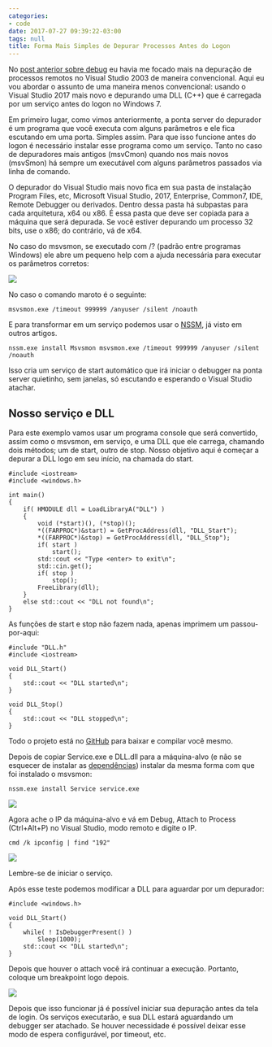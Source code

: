 ```yaml
---
categories:
- code
date: 2017-07-27 09:39:22-03:00
tags: null
title: Forma Mais Simples de Depurar Processos Antes do Logon
---
```


No [post anterior sobre debug](/debugger-remoto-do-visual-studio) eu havia me focado mais na depuração de processos remotos no Visual Studio 2003 de maneira convencional. Aqui eu vou abordar o assunto de uma maneira menos convencional: usando o Visual Studio 2017 mais novo e depurando uma DLL (C++) que é carregada por um serviço antes do logon no Windows 7.

Em primeiro lugar, como vimos anteriormente, a ponta server do depurador é um programa que você executa com alguns parâmetros e ele fica escutando em uma porta. Simples assim. Para que isso funcione antes do logon é necessário instalar esse programa como um serviço. Tanto no caso de depuradores mais antigos (msvCmon) quando nos mais novos (msvSmon) há sempre um executável com alguns parâmetros passados via linha de comando.

O depurador do Visual Studio mais novo fica em sua pasta de instalação Program Files, etc, Microsoft Visual Studio, 2017, Enterprise, Common7, IDE, Remote Debugger ou derivados. Dentro dessa pasta há subpastas para cada arquitetura, x64 ou x86. É essa pasta que deve ser copiada para a máquina que será depurada. Se você estiver depurando um processo 32 bits, use o x86; do contrário, vá de x64.

No caso do msvsmon, se executado com /? (padrão entre programas Windows) ele abre um pequeno help com a ajuda necessária para executar os parâmetros corretos:

![](/img/CZIHbHZ.png)

No caso o comando maroto é o seguinte:

```
msvsmon.exe /timeout 999999 /anyuser /silent /noauth
```

E para transformar em um serviço podemos usar o [NSSM](https://nssm.cc/), já visto em outros artigos.

```
nssm.exe install Msvsmon msvsmon.exe /timeout 999999 /anyuser /silent /noauth
```

Isso cria um serviço de start automático que irá iniciar o debugger na ponta server quietinho, sem janelas, só escutando e esperando o Visual Studio atachar.

## Nosso serviço e DLL

Para este exemplo vamos usar um programa console que será convertido, assim como o msvsmon, em serviço, e uma DLL que ele carrega, chamando dois métodos; um de start, outro de stop. Nosso objetivo aqui é começar a depurar a DLL logo em seu início, na chamada do start.

```
#include <iostream>
#include <windows.h>

int main()
{
    if( HMODULE dll = LoadLibraryA("DLL") )
    {
        void (*start)(), (*stop)();
        *((FARPROC*)&start) = GetProcAddress(dll, "DLL_Start");
        *((FARPROC*)&stop) = GetProcAddress(dll, "DLL_Stop");
        if( start )
            start();
        std::cout << "Type <enter> to exit\n";
        std::cin.get();
        if( stop )
            stop();
        FreeLibrary(dll);
    }
    else std::cout << "DLL not found\n";
}
```

As funções de start e stop não fazem nada, apenas imprimem um passou-por-aqui:

```
#include "DLL.h"
#include <iostream>

void DLL_Start()
{
    std::cout << "DLL started\n";
}

void DLL_Stop()
{
    std::cout << "DLL stopped\n";
}
```

Todo o projeto está no [GitHub](https://github.com/Caloni/DLLInsideService) para baixar e compilar você mesmo.

Depois de copiar Service.exe e DLL.dll para a máquina-alvo (e não se esquecer de instalar as [dependências](https://www.google.com.br/search?q=visual+c%2B%2B+redistributable+2017&oq=visual+c%2B%2B+redistributable)) instalar da mesma forma com que foi instalado o msvsmon:

```
nssm.exe install Service service.exe
```

![](/img/lgPCGyW.png)

Agora ache o IP da máquina-alvo e vá em Debug, Attach to Process (Ctrl+Alt+P) no Visual Studio, modo remoto e digite o IP.

```
cmd /k ipconfig | find "192"
```

![](/img/GpNPhiC.png)

Lembre-se de iniciar o serviço.

Após esse teste podemos modificar a DLL para aguardar por um depurador:

```
#include <windows.h>

void DLL_Start()
{
    while( ! IsDebuggerPresent() )
        Sleep(1000);
    std::cout << "DLL started\n";
}
```

Depois que houver o attach você irá continuar a execução. Portanto, coloque um breakpoint logo depois.

![](/img/hja6Y2Y.png)

Depois que isso funcionar já é possível iniciar sua depuração antes da tela de login. Os serviços executarão, e sua DLL estará aguardando um debugger ser atachado. Se houver necessidade é possível deixar esse modo de espera configurável, por timeout, etc.